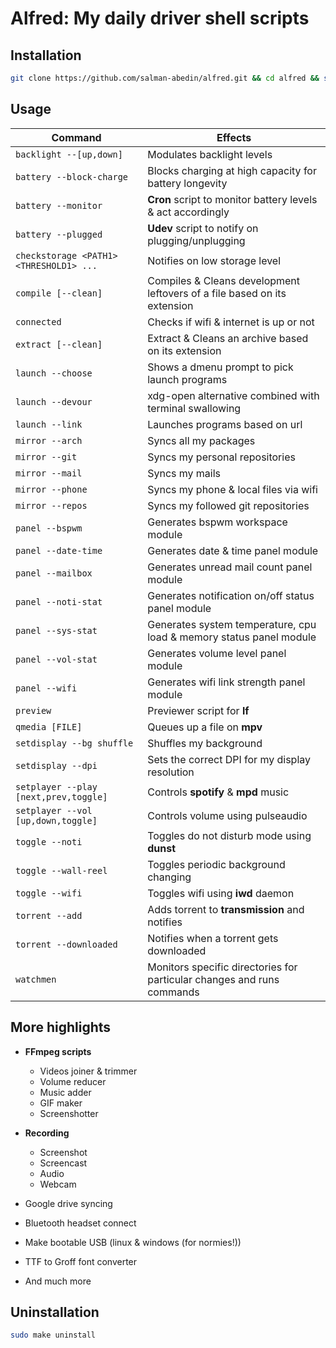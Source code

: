 # Alfred: My daily driver shell scripts

## Installation

```sh
git clone https://github.com/salman-abedin/alfred.git && cd alfred && sudo make install
```

## Usage

| Command                                 | Effects                                                                  |
| --------------------------------------- | ------------------------------------------------------------------------ |
| `backlight --[up,down]`                 | Modulates backlight levels                                               |
| `battery --block-charge`                | Blocks charging at high capacity for battery longevity                   |
| `battery --monitor`                     | **Cron** script to monitor battery levels & act accordingly              |
| `battery --plugged`                     | **Udev** script to notify on plugging/unplugging                         |
| `checkstorage <PATH1> <THRESHOLD1> ...` | Notifies on low storage level                                            |
| `compile [--clean]`                     | Compiles & Cleans development leftovers of a file based on its extension |
| `connected`                             | Checks if wifi & internet is up or not                                   |
| `extract [--clean]`                     | Extract & Cleans an archive based on its extension                       |
| `launch --choose`                       | Shows a dmenu prompt to pick launch programs                             |
| `launch --devour`                       | xdg-open alternative combined with terminal swallowing                   |
| `launch --link`                         | Launches programs based on url                                           |
| `mirror --arch`                         | Syncs all my packages                                                    |
| `mirror --git`                          | Syncs my personal repositories                                           |
| `mirror --mail`                         | Syncs my mails                                                           |
| `mirror --phone`                        | Syncs my phone & local files via wifi                                    |
| `mirror --repos`                        | Syncs my followed git repositories                                       |
| `panel --bspwm`                         | Generates bspwm workspace module                                         |
| `panel --date-time`                     | Generates date & time panel module                                       |
| `panel --mailbox`                       | Generates unread mail count panel module                                 |
| `panel --noti-stat`                     | Generates notification on/off status panel module                        |
| `panel --sys-stat`                      | Generates system temperature, cpu load & memory status panel module      |
| `panel --vol-stat`                      | Generates volume level panel module                                      |
| `panel --wifi`                          | Generates wifi link strength panel module                                |
| `preview`                               | Previewer script for **lf**                                              |
| `qmedia [FILE]`                         | Queues up a file on **mpv**                                              |
| `setdisplay --bg shuffle`               | Shuffles my background                                                   |
| `setdisplay --dpi`                      | Sets the correct DPI for my display resolution                           |
| `setplayer --play [next,prev,toggle]`   | Controls **spotify** & **mpd** music                                     |
| `setplayer --vol [up,down,toggle]`      | Controls volume using pulseaudio                                         |
| `toggle --noti`                         | Toggles do not disturb mode using **dunst**                              |
| `toggle --wall-reel`                    | Toggles periodic background changing                                     |
| `toggle --wifi`                         | Toggles wifi using **iwd** daemon                                        |
| `torrent --add`                         | Adds torrent to **transmission** and notifies                            |
| `torrent --downloaded`                  | Notifies when a torrent gets downloaded                                  |
| `watchmen`                              | Monitors specific directories for particular changes and runs commands   |

## More highlights

-  **FFmpeg scripts**

   -  Videos joiner & trimmer
   -  Volume reducer
   -  Music adder
   -  GIF maker
   -  Screenshotter

-  **Recording**

   -  Screenshot
   -  Screencast
   -  Audio
   -  Webcam

-  Google drive syncing
-  Bluetooth headset connect
-  Make bootable USB (linux & windows (for normies!))
-  TTF to Groff font converter
-  And much more

## Uninstallation

```sh
sudo make uninstall
```
